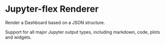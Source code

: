 # Jupyter-flex Renderer

Render a Dashboard based on a JSON structure.

Support for all major Jupyter output types, including markdown, code, plots and widgets.
